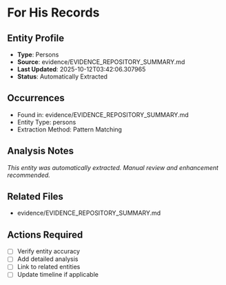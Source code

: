 # For His Records

## Entity Profile
- **Type**: Persons
- **Source**: evidence/EVIDENCE_REPOSITORY_SUMMARY.md
- **Last Updated**: 2025-10-12T03:42:06.307965
- **Status**: Automatically Extracted

## Occurrences
- Found in: evidence/EVIDENCE_REPOSITORY_SUMMARY.md
- Entity Type: persons
- Extraction Method: Pattern Matching

## Analysis Notes
*This entity was automatically extracted. Manual review and enhancement recommended.*

## Related Files
- evidence/EVIDENCE_REPOSITORY_SUMMARY.md

## Actions Required
- [ ] Verify entity accuracy
- [ ] Add detailed analysis
- [ ] Link to related entities
- [ ] Update timeline if applicable
